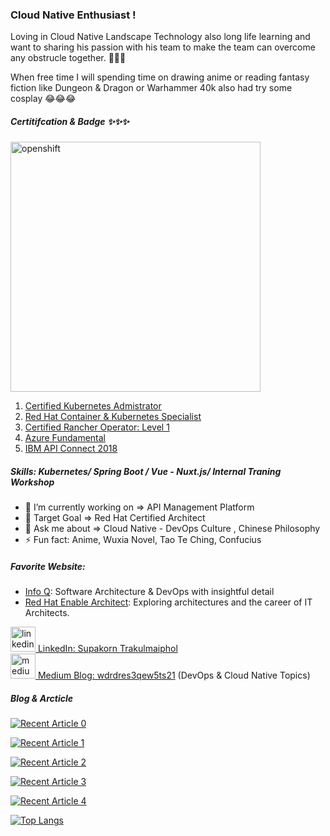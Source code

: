 ### Cloud Native Enthusiast !

Loving in Cloud Native Landscape Technology also long life learning and want to sharing his passion with his team to make the team can overcome any obstrucle together. 🥰🥰🥰

When free time I will spending time on drawing anime or reading fantasy fiction like Dungeon & Dragon or Warhammer 40k also had try some cosplay 😂😂😂

##### Certitifcation & Badge ✨✨✨
<img src="https://rhtapps.redhat.com/certifications/badge/download/KES7HUGTZUQCAKYCSDXV4MATO4AEQU3CUPSQX2KSDXT6RW46LQ33TZNCC5VGOAYPFY7HVVIGB5XKUTI5W6QLZX6UMV3D6ILAY7YA4GY=" alt="openshift" width="400"/>

1. [Certified Kubernetes Admistrator](https://www.youracclaim.com/badges/56264f84-1f23-44a8-8296-f4dd4dac95c5)
2. [Red Hat Container & Kubernetes Specialist](https://rhtapps.redhat.com/verify/?certId=210-007-423)
2. [Certified Rancher Operator: Level 1](https://academy.rancher.com/certificates/815596f2b2014cfb9c90054fb336821c)
3. [Azure Fundamental](https://www.youracclaim.com/badges/9480eadb-3557-4a66-89b3-676f3db8e21a?source=linked_in_profile)
3. [IBM API Connect 2018](https://www.youracclaim.com/badges/8d0c2aed-790f-4b70-bca2-7032bcac7ef3?source=linked_in_profile)

##### Skills: Kubernetes/ Spring Boot / Vue - Nuxt.js/ Internal Traning Workshop 

- 🔭 I’m currently working on => API Management Platform  
- 🌱 Target Goal => Red Hat Certified Architect  
- 💬 Ask me about => Cloud Native - DevOps Culture , Chinese Philosophy
- ⚡ Fun fact: Anime, Wuxia Novel, Tao Te Ching, Confucius 

##### Favorite Website:
- [Info Q](https://www.infoq.com): Software Architecture & DevOps with insightful detail
- [Red Hat Enable Architect](https://www.redhat.com/architect): Exploring architectures and the career of IT Architects.

[<img src='https://cdn.jsdelivr.net/npm/simple-icons@3.0.1/icons/linkedin.svg' alt='linkedin' height='40'> LinkedIn: Supakorn Trakulmaiphol](https://www.linkedin.com/in/supakorn-trakulmaiphol-55a325173/)      
[<img src='https://cdn.jsdelivr.net/npm/simple-icons@3.0.1/icons/medium.svg' alt='medium' height='40'> Medium Blog: wdrdres3qew5ts21](https://wdrdres3qew5ts21.medium.com) (DevOps & Cloud Native Topics)  

##### Blog & Arcticle
<a target="_blank" href="https://github-readme-medium-recent-article.vercel.app/medium/@wdrdres3qew5ts21/0"><img src="https://github-readme-medium-recent-article.vercel.app/medium/@wdrdres3qew5ts21/0" alt="Recent Article 0">

<a target="_blank" href="https://github-readme-medium-recent-article.vercel.app/medium/@wdrdres3qew5ts21/1"><img src="https://github-readme-medium-recent-article.vercel.app/medium/@wdrdres3qew5ts21/1" alt="Recent Article 1">

<a target="_blank" href="https://github-readme-medium-recent-article.vercel.app/medium/@wdrdres3qew5ts21/2"><img src="https://github-readme-medium-recent-article.vercel.app/medium/@wdrdres3qew5ts21/2" alt="Recent Article 2">

<a target="_blank" href="https://github-readme-medium-recent-article.vercel.app/medium/@wdrdres3qew5ts21/3"><img src="https://github-readme-medium-recent-article.vercel.app/medium/@wdrdres3qew5ts21/3" alt="Recent Article 3">

<a target="_blank" href="https://github-readme-medium-recent-article.vercel.app/medium/@wdrdres3qew5ts21/4"><img src="https://github-readme-medium-recent-article.vercel.app/medium/@wdrdres3qew5ts21/4" alt="Recent Article 4">

[![Top Langs](https://github-readme-stats.vercel.app/api/top-langs/?username=wdrdres3qew5ts21&layout=compact)](https://github.com/anuraghazra/github-readme-stats) 



